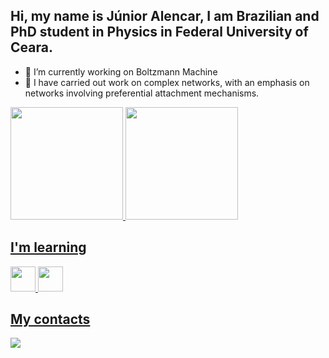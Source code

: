 <!--
**JuniorAlencar/JuniorALencar** is a ✨ _special_ ✨ repository because its `README.md` (this file) appears on your GitHub profile.

## Hi, my name is Júnior Alencar, I am Brazilian and PhD student in Physics in Federal University of Ceara.

Here are some ideas to get you started:

- 🔭 I’m currently working on Boltzmann Machine ...
- 🌱 I’m currently learning  ...
- 🤔 I’m looking for help with ...
- 💬 Ask me about ...
- 📫 How to reach me: ...
- 😄 Pronouns: ...
- ⚡ Fun fact: ...
-->
## Hi, my name is Júnior Alencar, I am Brazilian and PhD student in Physics in Federal University of Ceara.

- 🔭 I’m currently working on Boltzmann Machine
- 🌱 I have carried out work on complex networks, with an emphasis on networks involving preferential attachment mechanisms.

<div>
<a href="https://github.com/junioralencar">
<img loading="lazy" height="180em" src="https://github-readme-stats.vercel.app/api/top-langs/?junior-alencar&layout=compact&langs_count=7&theme=dracula"/>
<img loading="lazy" height="180em" src="https://github-readme-stats.vercel.app/api?username=seu-usuário-aqui&show_icons=true&theme=dracula&include_all_commits=true&count_private=true"/>
</div>

## I'm learning
<img src="https://cdn.jsdelivr.net/gh/devicons/devicon@latest/icons/python/python-original-wordmark.svg" witdh=40 height=40 /> <img loading="lazy" src="https://cdn.jsdelivr.net/gh/devicons/devicon/icons/linux/linux-original.svg" width="40" height="40"/>

## My contacts
<a href = "mailto:junioralencar@fisica.ufc.br"><img loading="lazy" src="https://img.shields.io/badge/Gmail-D14836?style=for-the-badge&logo=gmail&logoColor=white" target="_blank"></a>

